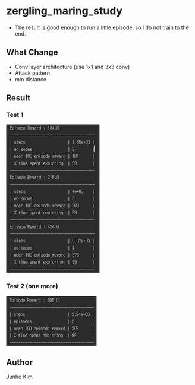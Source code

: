 # zergling_maring_study
* The result is good enough to run a little episode, so I do not train to the end.
## What Change
* Conv layer architecture (use 1x1 and 3x3 conv)
* Attack pattern
* min distance

## Result
### Test 1
![test1](./test_1.JPG)

### Test 2 (one more)
![test2](./test_2.JPG)

## Author
Junho Kim

